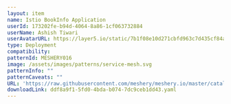 ```yaml
---
layout: item
name: Istio BookInfo Application
userId: 173202fe-b94d-4064-8a86-1cf063732884
userName: Ashish Tiwari
userAvatarURL: https://layer5.io/static/7b1f08e10d271cbfd963c7d435cf84ac/416c3/ashish-tiwari.webp
type: Deployment
compatibility: 
patternId: MESHERY016
image: /assets/images/patterns/service-mesh.svg
patternInfo: ""
patternCaveats: ""
URL: 'https://raw.githubusercontent.com/meshery/meshery.io/master/catalog/ddf8a9f1-5fd0-4bda-b074-7dc9ceb1dd43.yaml'
downloadLink: ddf8a9f1-5fd0-4bda-b074-7dc9ceb1dd43.yaml
---
```

